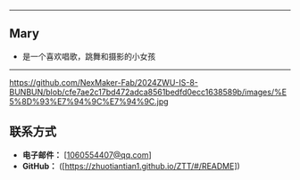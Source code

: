 
---

## Mary

- 是一个喜欢唱歌，跳舞和摄影的小女孩
---
https://github.com/NexMaker-Fab/2024ZWU-IS-8-BUNBUN/blob/cfe7ae2c17bd472adca8561bedfd0ecc1638589b/images/%E5%8D%93%E7%94%9C%E7%94%9C.jpg

## 联系方式

- **电子邮件：** [1060554407@qq.com]
- **GitHub：** ([https://zhuotiantian1.github.io/ZTT/#/README])
